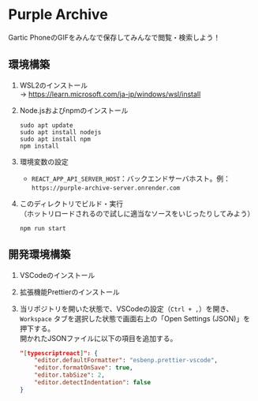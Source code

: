 # Purple Archive

Gartic PhoneのGIFをみんなで保存してみんなで閲覧・検索しよう！

## 環境構築

1. WSL2のインストール  
   → <https://learn.microsoft.com/ja-jp/windows/wsl/install>

1. Node.jsおよびnpmのインストール  
   ```
   sudo apt update
   sudo apt install nodejs
   sudo apt install npm
   npm install
   ```

1. 環境変数の設定
   - `REACT_APP_API_SERVER_HOST`：バックエンドサーバホスト。例：`https://purple-archive-server.onrender.com`

1. このディレクトリでビルド・実行  
   （ホットリロードされるので試しに適当なソースをいじったりしてみよう）  
   ```
   npm run start
   ```

## 開発環境構築

1. VSCodeのインストール

1. 拡張機能Prettierのインストール

1. 当リポジトリを開いた状態で、VSCodeの設定（`Ctrl + ,`）を開き、`Workspace` タブを選択した状態で画面右上の「Open Settings (JSON)」を押下する。  
   開かれたJSONファイルに以下の項目を追加する。  
   ```json
   "[typescriptreact]": {
       "editor.defaultFormatter": "esbenp.prettier-vscode",
       "editor.formatOnSave": true,
       "editor.tabSize": 2,
       "editor.detectIndentation": false
   }
   ```
